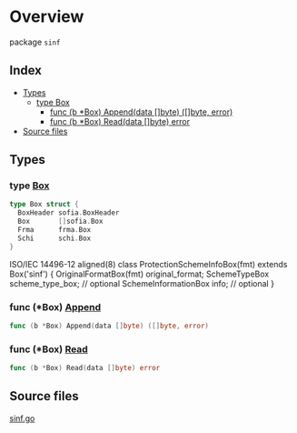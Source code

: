 # Overview

package `sinf`

## Index

- [Types](#types)
  - [type Box](#type-box)
    - [func (b \*Box) Append(data []byte) ([]byte, error)](#func-box-append)
    - [func (b \*Box) Read(data []byte) error](#func-box-read)
- [Source files](#source-files)

## Types

### type [Box](./sinf.go#L15)

```go
type Box struct {
  BoxHeader sofia.BoxHeader
  Box       []sofia.Box
  Frma      frma.Box
  Schi      schi.Box
}
```

ISO/IEC 14496-12
  aligned(8) class ProtectionSchemeInfoBox(fmt) extends Box('sinf') {
     OriginalFormatBox(fmt) original_format;
     SchemeTypeBox scheme_type_box; // optional
     SchemeInformationBox info; // optional
  }

### func (\*Box) [Append](./sinf.go#L22)

```go
func (b *Box) Append(data []byte) ([]byte, error)
```

### func (\*Box) [Read](./sinf.go#L40)

```go
func (b *Box) Read(data []byte) error
```

## Source files

[sinf.go](./sinf.go)
